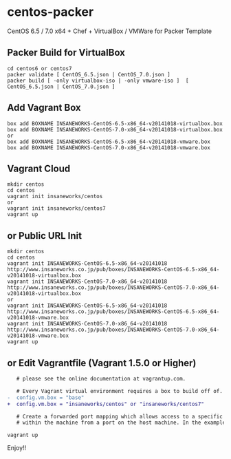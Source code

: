 centos-packer
=============

CentOS 6.5 / 7.0 x64 + Chef + VirtualBox / VMWare for Packer Template

## Packer Build for VirtualBox

```
cd centos6 or centos7
packer validate [ CentOS_6.5.json | CentOS_7.0.json ]
packer build [ -only virtualbox-iso | -only vmware-iso ]  [ CentOS_6.5.json | CentOS_7.0.json ]
```

## Add Vagrant Box

```
box add BOXNAME INSANEWORKS-CentOS-6.5-x86_64-v20141018-virtualbox.box
box add BOXNAME INSANEWORKS-CentOS-7.0-x86_64-v20141018-virtualbox.box
or
box add BOXNAME INSANEWORKS-CentOS-6.5-x86_64-v20141018-vmware.box
box add BOXNAME INSANEWORKS-CentOS-7.0-x86_64-v20141018-vmware.box
```

## Vagrant Cloud

```
mkdir centos
cd centos
vagrant init insaneworks/centos
or
vagrant init insaneworks/centos7
vagrant up
```


## or Public URL Init

```
mkdir centos
cd centos
vagrant init INSANEWORKS-CentOS-6.5-x86_64-v20141018 http://www.insaneworks.co.jp/pub/boxes/INSANEWORKS-CentOS-6.5-x86_64-v20141018-virtualbox.box
vagrant init INSANEWORKS-CentOS-7.0-x86_64-v20141018 http://www.insaneworks.co.jp/pub/boxes/INSANEWORKS-CentOS-7.0-x86_64-v20141018-virtualbox.box
or
vagrant init INSANEWORKS-CentOS-6.5-x86_64-v20141018 http://www.insaneworks.co.jp/pub/boxes/INSANEWORKS-CentOS-6.5-x86_64-v20141018-vmware.box
vagrant init INSANEWORKS-CentOS-7.0-x86_64-v20141018 http://www.insaneworks.co.jp/pub/boxes/INSANEWORKS-CentOS-7.0-x86_64-v20141018-vmware.box
vagrant up
```

## or Edit Vagrantfile (Vagrant 1.5.0 or Higher)

```diff
   # please see the online documentation at vagrantup.com.

   # Every Vagrant virtual environment requires a box to build off of.
-  config.vm.box = "base"
+  config.vm.box = "insaneworks/centos" or "insaneworks/centos7"

   # Create a forwarded port mapping which allows access to a specific port
   # within the machine from a port on the host machine. In the example below,
```

```
vagrant up
```

Enjoy!!
